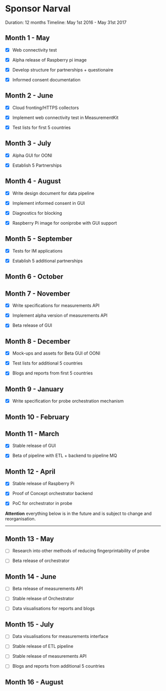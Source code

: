 # Sponsor Narval

Duration: 12 months
Timeline: May 1st 2016 - May 31st 2017

## Month 1 - May

* [x] Web connectivity test

* [x] Alpha release of Raspberry pi image

* [x] Develop structure for partnerships + questionaire

* [x] Informed consent documentation

## Month 2 - June

* [x] Cloud fronting/HTTPS collectors

* [x] Implement web connectivity test in MeasurementKit

* [x] Test lists for first 5 countries

## Month 3 - July

* [x] Alpha GUI for OONI

* [x] Establish 5 Partnerships

## Month 4 - August

* [x] Write design document for data pipeline

* [x] Implement informed consent in GUI

* [x] Diagnostics for blocking

* [x] Raspberry Pi image for ooniprobe with GUI support

## Month 5 - September

* [x] Tests for IM applications

* [x] Establish 5 additional partnerships


## Month 6 - October


## Month 7 - November

* [x] Write specifications for measurements API

* [x] Implement alpha version of measurements API

* [x] Beta release of GUI

## Month 8 - December

* [x] Mock-ups and assets for Beta GUI of OONI

* [x] Test lists for additional 5 countries

* [x] Blogs and reports from first 5 countries


## Month 9 - January

* [x] Write specification for probe orchestration mechanism

## Month 10 - February


## Month 11 - March

* [x] Stable release of GUI

* [x] Beta of pipeline with ETL + backend to pipeline MQ

## Month 12 - April

* [x] Stable release of Raspberry Pi

* [x] Proof of Concept orchestrator backend

* [x] PoC for orchestrator in probe

**Attention** everything below is in the future and is subject to change and reorganisation.

---

## Month 13 - May

* [ ] Research into other methods of reducing fingerprintability of probe

* [ ] Beta release of orchestrator

## Month 14 - June

* [ ] Beta release of measurements API

* [ ] Stable release of Orchestrator

* [ ] Data visualisations for reports and blogs

## Month 15 - July

* [ ] Data visualisations for measurements interface

* [ ] Stable release of ETL pipeline

* [ ] Stable release of measurements API

* [ ] Blogs and reports from additional 5 countries

## Month 16 - August



